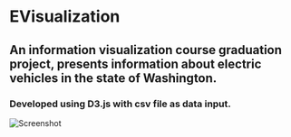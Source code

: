 # EVisualization
## An information visualization course graduation project, presents information about electric vehicles in the state of Washington.
### Developed using D3.js with csv file as data input.
![Screenshot]()
